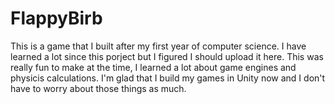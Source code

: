 # FlappyBirb

This is a game that I built after my first year of computer science. I have learned a lot since this porject but I figured I should upload it here. This was really fun to make at the time, I learned a lot about game engines and physicis calculations. I'm glad that I build my games in Unity now and I don't have to worry about those things as much.
